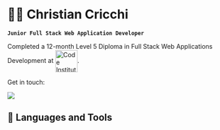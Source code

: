 # 👨‍💻 Christian Cricchi

**`Junior Full Stack Web Application Developer`**

Completed a 12-month Level 5 Diploma in Full Stack Web Applications Development at <a href="https://codeinstitute.net/ie/"><img align="center" alt="Code Institute Logo" height="50" width="50" src="https://avatars.githubusercontent.com/u/16867170?s=200&v=4" target="_blank" rel="noreferrer noopener"></a>.

Get in touch: 

<a href=""><img src="https://skillicons.dev/icons?i=linkedin"/></a>



## 🧰 Languages and Tools
